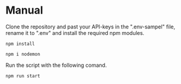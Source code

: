 # Manual

Clone the repository and past your API-keys in the ".env-sampel" file, rename it to ".env" and install the required npm modules.

```
npm install
```
```
npm i nodemon
```

Run the script with the following comand.

```
npm run start
```